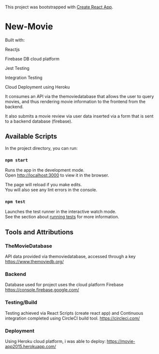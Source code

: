This project was bootstrapped with [Create React App](https://github.com/facebook/create-react-app).

# New-Movie

Built with:

  Reactjs
 
 Firebase DB cloud platform
 
 Jest Testing
 
 Integration Testing
 
 Cloud Deployment using Heroku
 
It consumes an API via the themoviedatabase that allows the user to query movies, and thus rendering movie information to the frontend from the backend.


 
 It also submits a movie review via user data inserted via a form that is sent to a backend database (firebase).
 

## Available Scripts

In the project directory, you can run:

### `npm start`

Runs the app in the development mode.<br>
Open [http://localhost:3000](http://localhost:3000) to view it in the browser.

The page will reload if you make edits.<br>
You will also see any lint errors in the console.

### `npm test`

Launches the test runner in the interactive watch mode.<br>
See the section about [running tests](https://facebook.github.io/create-react-app/docs/running-tests) for more information.

## Tools and Attributions

### TheMovieDatabase
API data provided via themoviedatabase, accessed through a key
https://www.themoviedb.org/

### Backend

Database used for project uses the cloud platform Firebase
https://console.firebase.google.com/

### Testing/Build

Testing achieved via React Scripts (create react app) and Continuous integration completed using CircleCI build tool.
https://circleci.com/

### Deployment

Using Heroku cloud platform, i was able to deploy: https://movie-app2015.herokuapp.com/




